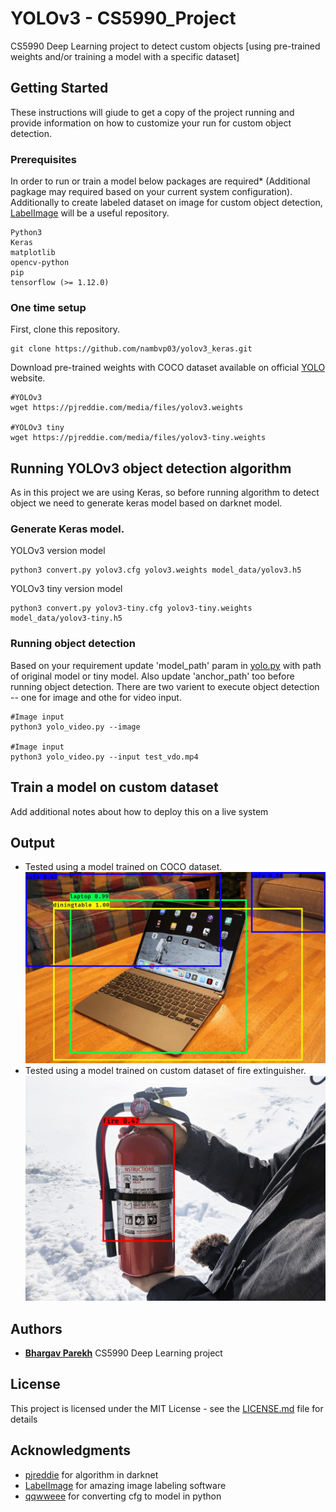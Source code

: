 # YOLOv3 - CS5990_Project

CS5990 Deep Learning project to detect custom objects [using pre-trained weights and/or training a model with a specific dataset]

## Getting Started

These instructions will giude to get a copy of the project running and provide information on how to customize your run for custom object detection.

### Prerequisites

In order to run or train a model below packages are required* (Additional pagkage may required based on your current system configuration). Additionally to create labeled dataset on image for custom object detection, [LabelImage](https://github.com/tzutalin/labelImg) will be a useful repository.

```
Python3
Keras
matplotlib
opencv-python
pip
tensorflow (>= 1.12.0)
```

### One time setup

First, clone this repository.

```
git clone https://github.com/nambvp03/yolov3_keras.git
```

Download pre-trained weights with COCO dataset available on official [YOLO](https://pjreddie.com/darknet/yolo/) website.

```
#YOLOv3
wget https://pjreddie.com/media/files/yolov3.weights

#YOLOv3 tiny
wget https://pjreddie.com/media/files/yolov3-tiny.weights
```


## Running YOLOv3 object detection algorithm

As in this project we are using Keras, so before running algorithm to detect object we need to generate keras model based on darknet model.

### Generate Keras model.

YOLOv3 version model
```
python3 convert.py yolov3.cfg yolov3.weights model_data/yolov3.h5
```
YOLOv3 tiny version model
```
python3 convert.py yolov3-tiny.cfg yolov3-tiny.weights model_data/yolov3-tiny.h5
```

### Running object detection

Based on your requirement update 'model_path' param in [yolo.py](yolo.py) with path of original model or tiny model. Also update 'anchor_path' too before running object detection. There are two varient to execute object detection -- one for image and othe for video input.

```
#Image input
python3 yolo_video.py --image

#Image input
python3 yolo_video.py --input test_vdo.mp4
```

## Train a model on custom dataset

Add additional notes about how to deploy this on a live system

## Output

* Tested using a model trained on COCO dataset.
![Laptop](test_laptop_1_res.jpg)
* Tested using a model trained on custom dataset of fire extinguisher.
![Fire Extinguisher](test_fire_2_res.jpg)

## Authors

* [**Bhargav Parekh**](https://github.com/nambvp03) CS5990 Deep Learning project


## License

This project is licensed under the MIT License - see the [LICENSE.md](LICENSE.md) file for details

## Acknowledgments

* [pjreddie](https://github.com/pjreddie/darknet) for algorithm in darknet
* [LabelImage](https://github.com/tzutalin/labelImg) for amazing image labeling software
* [qqwweee](https://github.com/qqwweee/keras-yolo3) for converting cfg to model in python
